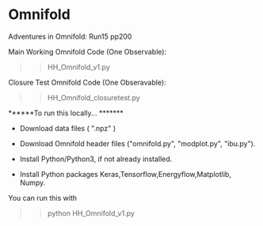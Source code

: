 # Omnifold
Adventures in Omnifold: Run15 pp200

Main Working Omnifold Code (One Observable): 
>>HH_Omnifold_v1.py

Closure Test Omnifold Code (One Obseravable): 
>>HH_Omnifold_closuretest.py





******To run this locally... *******

- Download data files ( ".npz" ) 

- Download Omnifold header files ("omnifold.py", "modplot.py", "ibu.py").

- Install Python/Python3, if not already installed.

- Install Python packages Keras,Tensorflow,Energyflow,Matplotlib, Numpy.

You can run this with
>> python HH_Omnifold_v1.py


